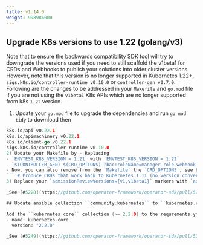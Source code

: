```yaml
---
title: v1.14.0
weight: 998986000
---
```


## Upgrade K8s versions to use 1.22 (golang/v3)

Note that to ensure the backwards compatibility SDK tool will try to downgrade the versions used if you need to still scaffold the v1beta1 for CRDs and Webhooks to publish your solutions into older cluster versions. However, note that this version is no longer supported in Kubernetes 1.22+, `sigs.k8s.io/controller-runtime v0.10.0` or `controller-gen v0.7.0`.
Following are the changes to be addressed in your `Makefile` and `go.mod` file if you are not using the `v1beta1` K8s APIs which are no longer supported from k8s `1.22` version.
1) Update your `go.mod` file to upgrade the dependencies and run `go mod tidy` to download then
```go 
k8s.io/api v0.22.1 
k8s.io/apimachinery v0.22.1 
k8s.io/client-go v0.22.1 
sigs.k8s.io/controller-runtime v0.10.0 
2) Update your Makefile by - Replacing 
- `ENVTEST_K8S_VERSION = 1.21` with `ENVTEST_K8S_VERSION = 1.22`
- `$(CONTROLLER_GEN) $(CRD_OPTIONS) rbac:roleName=manager-role webhook paths="./..." output:crd:artifacts:config=config/crd/bases` with `$(CONTROLLER_GEN) rbac:roleName=manager-role crd webhook paths="./..." output:crd:artifacts:config=config/crd/bases` 
- Now, you can also remove from the `Makefile` the `CRD_OPTIONS`, see below:
``` # Produce CRDs that work back to Kubernetes 1.11 (no version conversion) CRD_OPTIONS ?= "crd:trivialVersions=true,preserveUnknownFields=false" ```
3) Replace your `admissionReviewVersions={v1,v1beta1}` markers with `admissionReviewVersions=v1` 4) Run `make manifest` to re-generate your manifests with latest versions.

_See [#5228](https://github.com/operator-framework/operator-sdk/pull/5228) for more details._

## Update ansible collection ``community.kubernetes`` to ``kubernetes.core``

Add the ``kubernetes.core`` collection (>= 2.2.0) to the requrements.yml file
- name: kubernetes.core
  version: "2.2.0"

_See [#5249](https://github.com/operator-framework/operator-sdk/pull/5249) for more details._
